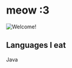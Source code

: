 # meow :3
<picture>
  <source media="prefers-color-scheme: dark)" srcset="https://i.kym-cdn.com/photos/images/newsfeed/002/224/606/005.png">
<img alt="Welcome!" src="https://i.kym-cdn.com/photos/images/newsfeed/002/224/606/005.png">
</picture> 

## Languages I eat
Java
<!--
**Hazzzelnut/Hazzzelnut** is a ✨ _special_ ✨ repository because its `README.md` (this file) appears on your GitHub profile.
